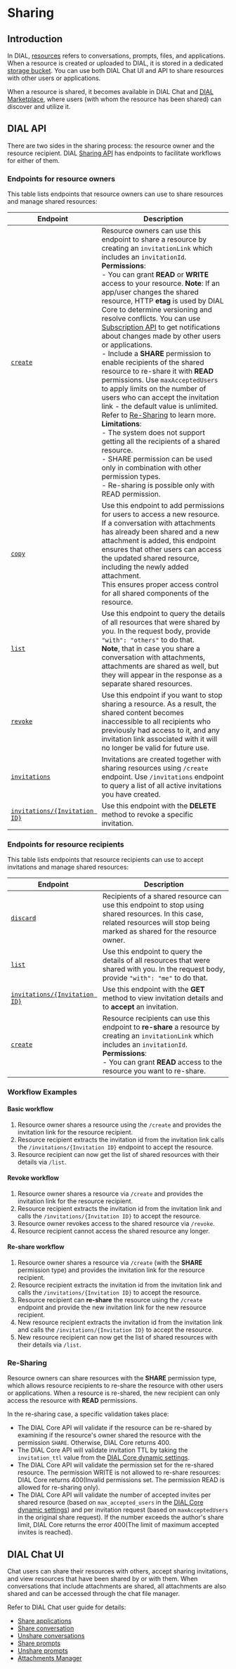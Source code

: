 # Sharing

## Introduction

In DIAL, [resources](/docs/platform/0.architecture-and-concepts/1.concepts.md) refers to conversations, prompts, files, and applications. When a resource is created or uploaded to DIAL, it is stored in a dedicated [storage bucket](/docs/platform/0.architecture-and-concepts/2.architecture.md#persistent-layer). You can use both DIAL Chat UI and API to share resources with other users or applications.

When a resource is shared, it becomes available in DIAL Chat and [DIAL Marketplace](/docs/platform/4.chat/1.marketplace.md), where users (with whom the resource has been shared) can discover and utilize it.

## DIAL API

There are two sides in the sharing process: the resource owner and the resource recipient. DIAL [Sharing API](https://dialx.ai/dial_api#tag/Sharing) has endpoints to facilitate workflows for either of them.

### Endpoints for resource owners

This table lists endpoints that resource owners can use to share resources and manage shared resources:

|Endpoint|Description|
|-------|------------|
|[`create`](https://dialx.ai/dial_api#tag/Sharing/operation/shareResource)|Resource owners can use this endpoint to share a resource by creating an `invitationLink` which includes an `invitationId`.<br />**Permissions**:<br />- You can grant **READ** or **WRITE** access to your resource. **Note**: If an app/user changes the shared resource, HTTP **etag** is used by DIAL Core to determine versioning and resolve conflicts. You can use [Subscription API](/docs/tutorials/1.developers/1.work-with-resources/2.notifications.md#subscriptions) to get notifications about changes made by other users or applications.<br />- Include a **SHARE** permission to enable recipients of the shared resource to re-share it with **READ** permissions. Use `maxAcceptedUsers` to apply limits on the number of users who can accept the invitation link - the default value is unlimited. Refer to [Re-Sharing](#re-sharing) to learn more.<br />**Limitations**:<br />- The system does not support getting all the recipients of a shared resource.<br />- SHARE permission can be used only in combination with other permission types.<br />- Re-sharing is possible only with READ permission.|
|[`copy`](https://dialx.ai/dial_api#tag/Sharing/operation/copySharedResources)|Use this endpoint to add permissions for users to access a new resource.<br />If a conversation with attachments has already been shared and a new attachment is added, this endpoint ensures that other users can access the updated shared resource, including the newly added attachment.<br />This ensures proper access control for all shared components of the resource.|
|[`list`](https://dialx.ai/dial_api#tag/Sharing/operation/getSharedResources)|Use this endpoint to query the details of all resources that were shared by you. In the request body, provide `"with": "others"` to do that.<br />**Note**, that in case you share a conversation with attachments, attachments are shared as well, but they will appear in the response as a separate shared resources.|
|[`revoke`](https://dialx.ai/dial_api#tag/Sharing/operation/revokeSharedResources)|Use this endpoint if you want to stop sharing a resource. As a result, the shared content becomes inaccessible to all recipients who previously had access to it, and any invitation link associated with it will no longer be valid for future use.|
|[`invitations`](https://dialx.ai/dial_api#tag/Sharing/operation/getInvitations)|Invitations are created together with sharing resources using `/create` endpoint. Use `/invitations` endpoint to query a list of all active invitations you have created.|
|[`invitations/{Invitation ID}`](https://dialx.ai/dial_api#tag/Sharing/operation/deleteInvitation)|Use this endpoint with the **DELETE** method to revoke a specific invitation.|

### Endpoints for resource recipients

This table lists endpoints that resource recipients can use to accept invitations and manage shared resources:

|Endpoint|Description|
|-------|------------|
|[`discard`](https://dialx.ai/dial_api#tag/Sharing/operation/discardSharedResources)|Recipients of a shared resource can use this endpoint to stop using shared resources. In this case, related resources will stop being marked as shared for the resource owner.|
|[`list`](https://dialx.ai/dial_api#tag/Sharing/operation/getSharedResources)|Use this endpoint to query the details of all resources that were shared with you. In the request body, provide `"with": "me"` to do that.|
|[`invitations/{Invitation ID}`](https://dialx.ai/dial_api#tag/Sharing/operation/getInvitation)|Use this endpoint with the **GET** method to view invitation details and to **accept** an invitation.|
|[`create`](https://dialx.ai/dial_api#tag/Sharing/operation/shareResource)|Resource recipients can use this endpoint to **re-share** a resource by creating an `invitationLink` which includes an `invitationId`.<br />**Permissions**:<br />- You can grant **READ** access to the resource you want to re-share. |

### Workflow Examples

#### Basic workflow

1. Resource owner shares a resource using the `/create` and provides the invitation link for the resource recipient.
2. Resource recipient extracts the invitation id from the invitation link calls the `/invitations/{Invitation ID}` endpoint to accept the resource.
3. Resource recipient can now get the list of shared resources with their details via `/list`.

#### Revoke workflow

1. Resource owner shares a resource via `/create` and provides the invitation link for the resource recipient.
2. Resource recipient extracts the invitation id from the invitation link and calls the `/invitations/{Invitation ID}` to accept the resource.
3. Resource owner revokes access to the shared resource via `/revoke`.
4. Resource recipient cannot access the shared resource any longer.

#### Re-share workflow

1. Resource owner shares a resource via `/create` (with the **SHARE** permission type) and provides the invitation link for the resource recipient.
2. Resource recipient extracts the invitation id from the invitation link and calls the `/invitations/{Invitation ID}` to accept the resource.
3. Resource recipient can **re-share** the resource using the `/create` endpoint and provide the new invitation link for the new resource recipient.
4. New resource recipient extracts the invitation id from the invitation link and calls the `/invitations/{Invitation ID}` to accept the resource.
5. New resource recipient can now get the list of shared resources with their details via `/list`.

### Re-Sharing

Resource owners can share resources with the **SHARE** permission type, which allows resource recipients to re-share the resource with other users or applications. When a resource is re-shared, the new recipient can only access the resource with **READ** permissions.

In the re-sharing case, a specific validation takes place:

* The DIAL Core API will validate if the resource can be re-shared by examining if the resource's owner shared the resource with the permission `SHARE`. Otherwise, DIAL Core returns 400.
* The DIAL Core API will validate invitation TTL by taking the `invitation_ttl` value from the [DIAL Core dynamic settings](https://github.com/epam/ai-dial-core?tab=readme-ov-file#dynamic-settings).
* The DIAL Core API will validate the permission set for the re-shared resource. The permission WRITE is not allowed to re-share resources: DIAL Core returns 400(Invalid permissions set. The permission READ is allowed for re-sharing only).
* The DIAL Core API will validate the number of accepted invites per shared resource (based on `max_accepted_users` in the [DIAL Core dynamic settings](https://github.com/epam/ai-dial-core?tab=readme-ov-file#dynamic-settings)) and per invitation request (based on `maxAcceptedUsers` in the original share request). If the number exceeds the author's share limit, DIAL Core returns the error 400(The limit of maximum accepted invites is reached).

## DIAL Chat UI

Chat users can share their resources with others, accept sharing invitations, and view resources that have been shared by or with them. When conversations that include attachments are shared, all attachments are also shared and can be accessed through the chat file manager.

Refer to DIAL Chat user guide for details: 

* [Share applications](/docs/tutorials/0.user-guide.md#share-app)
* [Share conversation](/docs/tutorials/0.user-guide.md#share)
* [Unshare conversations](/docs/tutorials/0.user-guide.md#unshare)
* [Share prompts](/docs/tutorials/0.user-guide.md#share-1)
* [Unshare prompts](/docs/tutorials/0.user-guide.md#unshare-1)
* [Attachments Manager](/docs/tutorials/0.user-guide.md#attachments-manager)

